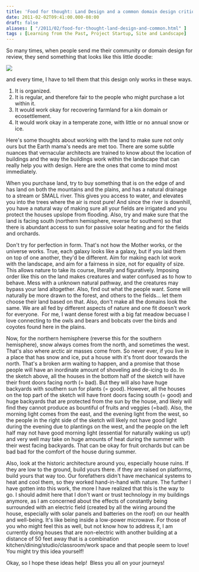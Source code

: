 ```yaml
---
title: 'Food for thought: Land Design and a common domain design critique'
date: 2011-02-02T09:41:00.000-08:00
draft: false
aliases: [ "/2011/02/food-for-thought-land-design-and-common.html" ]
tags : [Learning from the Past, Project Startup, Site and Landscape]
---
```


So many times, when people send me their community or domain design for review, they send something that looks like this little doodle:  
  

![](/images/blog/legacy/KD001.jpg)

and every time, I have to tell them that this design only works in these ways.  

1.  It is organized.
2.  It is regular, and therefore fair to the people who might purchase a lot within it.
3.  It would work okay for recovering farmland for a kin domain or ecosettlement.
4.  It would work okay in a temperate zone, with little or no annual snow or ice.

Here's some thoughts about working with the land to make sure not only ours but the Earth mama's needs are met too. There are some subtle nuances that vernacular architects are trained to know about the location of buildings and the way the buildings work within the landscape that can really help you with design. Here are the ones that come to mind most immediately.  
  
When you purchase land, try to buy something that is on the edge of and has land on both the mountains and the plains, and has a natural drainage to a stream or SMALL river. This gives you access to water, and elevates you into the trees where the air is most pure! And since the river is downhill, you have a natural way of making sure all your fields are irrigated and you protect the houses upslope from flooding. Also, try and make sure that the land is facing south (northern hemisphere, reverse for southern) so that there is abundant access to sun for passive solar heating and for the fields and orchards.  
  
  
Don't try for perfection in form. That's not how the Mother works, or the universe works. True, each galaxy looks like a galaxy, but if you laid them on top of one another, they'd be different. Aim for making each lot work with the landscape, and aim for a fairness in size, not for equality of size. This allows nature to take its course, literally and figuratively. Imposing order like this on the land makes creatures and water confused as to how to behave. Mess with a unknown natural pathway, and the creatures may bypass your land altogether. Also, find out what the people want. Some will naturally be more drawn to the forest, and others to the fields... let them choose their land based on that. Also, don't make all the domains look the same. We are all fed by different aspects of nature and one fit doesn't work for everyone.  For me, I want dense forest with a big fat meadow becuase I love connecting to the owls and bears and bobcats over the birds and coyotes found here in the plains.  
  
  
Now, for the northern hemisphere (reverse this for the southern hemisphere), snow always comes from the north, and sometimes the west. That's also where arctic air masses come from. So never ever, if you live in a place that has snow and ice, put a house with it's front door towards the north. That's a broken arm waiting to happen, and a promise that those people will have an inordinate amount of shoveling and de-icing to do. In the sketch above, all the houses in the bottom half of the sketch will have their front doors facing north (= bad). But they will also have huge backyards with southern sun for plants (= good). However, all the houses on the top part of the sketch will have front doors facing south (= good) and huge backyards that are protected from the sun by the house, and likely will find they cannot produce as bountiful of fruits and veggies (=bad). Also, the morning light comes from the east, and the evening light from the west, so the people in the right side of the sketch will likely not have good light during the evening due to plantings on the west, and the people on the left half may not have good morning light (essential for naturally waking us up!) and very well may take on huge amounts of heat during the summer with their west facing backyards. That can be okay for fruit orchards but can be bad bad for the comfort of the house during summer.  
  
Also, look at the historic architecture around you, especially house ruins. If they are low to the ground, build yours there. if they are raised on platforms, build yours that way too. Our forefathers didn't have mechanical systems to heat and cool them, so they worked hand-in-hand with nature. The further I have gotten into this work, the more I have realized that this is the way to go. I should admit here that I don't want or trust technology in my buildings anymore, as I am concerned about the effects of constantly being surrounded with an electric field (created by all the wiring around the house, especially with solar panels and batteries on the roof) on our health and well-being. It's like being inside a low-power microwave. For those of you who might feel this as well, but not know how to address it, I am currently doing houses that are non-electric with another building at a distance of 50 feet away that is a combination kitchen/dining/studio/classroom/work space and that people seem to love! You might try this idea yourself!  
  
Okay, so I hope these ideas help!  Bless you all on your journeys!